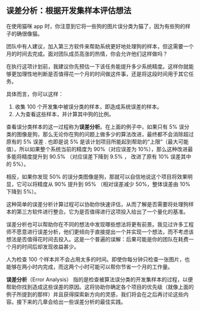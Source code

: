## 误差分析：根据开发集样本评估想法


在使用猫咪 app 时，你注意到它将一些狗的图片误分类为猫了，因为有些狗的样子的确很像猫。

团队中有人建议，加入第三方软件来帮助系统更好地处理狗的样本，但这需要一个月的时间去完成。面对团队成员高涨的热情，你会允许他们这样做吗？

在执行这项计划前，我建议你先预估一下该任务能提升多少系统精度。这样你就能够更加理性地判断是否值得花一个月的时间做这件事，还是将这段时间用于其它任务。

具体而言，你可以这样：

1. 收集 100 个开发集中被误分类的样本，即造成系统误差的样本。
2. 人为查看这些样本，并计算其中狗的比例。

查看误分类样本的这一过程称为**误差分析**。在上面的例子中，如果只有 5% 误分类的图像是狗，那么无论你在狗的问题上做多少的算法改进，最终都不会消除超过原有的 5% 误差 . 也即是说 5% 是该计划项目所能起到帮助的“上限”（最大可能值）。所以如果整个系统当前的精度为 90%（对应误差为 10%），那么这种改进最多能将精度提升到 90.5% （对应误差下降到 9.5% ， 改进了原有 10% 误差其中的 5%）。

相反，如果你发现 50% 的误分类图像是狗，那就可以自信地说这个项目将效果明显，它可以将精度从 90% 提升到 95% （相对误差减少 50%，整体误差由 10% 下降到 5%）。

这种简单的误差分析计算过程可以协助你快速评估，从而了解是否需要将处理狗样本的第三方软件进行整合。它为是否值得进行这项投入给出了一个量化的基准。

误差分析也可以帮助你在不同的想法中发现哪些想法将更有前景。我见过许多工程师不愿意进行误差分析，他们更倾向于直接提出一个并实现一个想法，而不考虑该想法是否值得花时间去投入。这是一个普遍的误解：后果可能是你的团队在耗费一个月的时间后却发现收益甚少。

人为检查 100 个样本并不会占用太多的时间。即使你每分钟只检查一张图片，也能够在两小时内完成，而这两个小时可能可以帮你节省一个月的工作量。

**误差分析**（Error Analysis） 指的是检查被算法误分类的开发集样本的过程，以便帮助你找到造成这些误差的原因。这将协助你确定各个项目的优先级（就像上面的例子所提到的那样）并且获得探索新方向的灵感，我们将会在之后再讨论这些内容。接下来的几章会给出一些误差分析的最佳实践。
